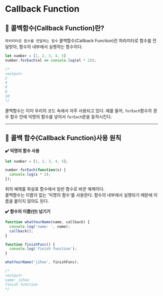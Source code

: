 # Callback Function

## 📌 콜백함수(Callback Function)란?
`파라미터로 함수를 전달하는 함수`
콜백함수(Callback Function)란 파라미터로 함수를 전달받아, 함수의 내부에서 실행하는 함수이다.

```javascript
let number = [1, 2, 3, 4, 5]
number.forEach(el => console.log(el * 2));

/*
<output>
2
4
6
8
10
*/
```
  
콜백함수는 이미 우리의 코드 속에서 자주 사용되고 있다.
예를 들어, `forEach`함수의 경우 함수 안에 익명의 함수를 넣어서 `forEach`문을 동작시킨다.
***

## 📌 콜백 함수(Callback Function)사용 원칙
__✔️ 익명의 함수 사용__

```javascript
let number = [1, 2, 3, 4, 5];

number.forEach(function(x) {
  console.log(x * 2);
});
```

위의 예제를 화살표 함수에서 일반 함수로 바꾼 예제이다.   
콜백함수는 이름이 없는 '익명의 함수'를 사용한다. 함수의 내부에서 실행되기 때문에 이름을 붙이지 않아도 된다.

__✔️ 함수의 이름(만) 넘기기__

```javascript
function whatYourName(name, callback) {
  console.log('name: ', name);
  callback();
}

function finishFunc() {
  console.log('finish function');
}

whatYourName('jihoo', finishFunc);

/*
<output>
name: jihoo
finish function
*/
```
